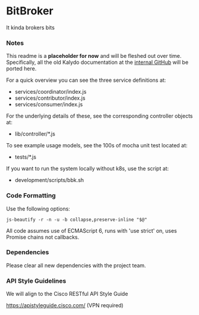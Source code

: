 # BitBroker

It kinda brokers bits

### Notes

This readme is a __placeholder for now__ and will be fleshed out over time. Specifically, all the old Kalydo documentation at the [internal GitHub](https://cto-github.cisco.com/Team6/kalydo) will be ported here.

For a quick overview you can see the three service definitions at:

* services/coordinator/index.js
* services/contributor/index.js
* services/consumer/index.js

For the underlying details of these, see the corresponding controller objects at:

* lib/controller/*.js

To see example usage models, see the 100s of mocha unit test located at:

* tests/*.js

If you want to run the system locally without k8s, use the script at:

* development/scripts/bbk.sh

### Code Formatting

Use the following options:

```
js-beautify -r -n -u -b collapse,preserve-inline "$@"
```

All code assumes use of ECMAScript 6, runs with 'use strict' on, uses Promise chains not callbacks.

### Dependencies

Please clear all new dependencies with the project team.

### API Style Guidelines

We will align to the Cisco RESTful API Style Guide

https://apistyleguide.cisco.com/  (VPN required)
